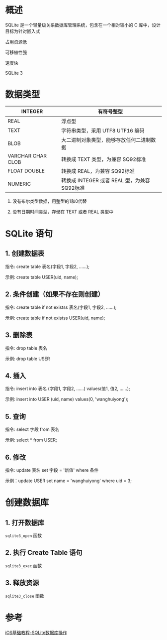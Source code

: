 # 概述

SQLite 是一个轻量级关系数据库管理系统，包含在一个相对较小的 C 库中，设计目标为针对嵌入式

占用资源低

可移植性强

速度快

SQLite 3

# 数据类型

| INTEGER | 有符号整型 |
| - | - |
| REAL | 浮点型 |
| TEXT | 字符串类型，采用 UTF8 UTF16 编码 |
| BLOB | 大二进制对象类型，能够存放任何二进制数据 |
| VARCHAR CHAR CLOB | 转换成 TEXT 类型，为兼容 SQ92标准 |
| FLOAT DOUBLE | 转换成 REAL，为兼容 SQ92标准 |
| NUMERIC | 转换成 INTEGER 或者 REAL 型，为兼容 SQ92标准 |

1. 没有布尔类型数据，用整型的1和0代替

2. 没有日期时间类型，存储在 TEXT 或者 REAL 类型中

# SQLite 语句

## 1. 创建数据表

指令: create table 表名(字段1, 字段2, ……);

示例: create table USER(uid, name);

## 2. 条件创建（如果不存在则创建）

指令: create table if not existss 表名(字段1, 字段2, ……);

示例: create table if not existss USER(uid, name);

## 3. 删除表

指令: drop table 表名

示例: drop table USER

## 4. 插入

指令: insert into 表名 (字段1, 字段2, ……) values(值1, 值2, ……);

示例: insert into USER (uid, name) values(0, 'wanghuiyong');

## 5. 查询

指令: select 字段 from 表名

示例: select * from USER;

## 6. 修改

指令: update 表名 set 字段 = '新值' where 条件

示例：update USER set name = 'wanghuiyong' where uid = 3;

# 创建数据库

## 1. 打开数据库

`sqlite3_open` 函数

## 2. 执行 Create Table 语句

`sqlite3_exec` 函数

## 3. 释放资源

`sqlite3_close` 函数


# 参考

[iOS基础教程-SQLite数据库操作](http://www.imooc.com/learn/661)
